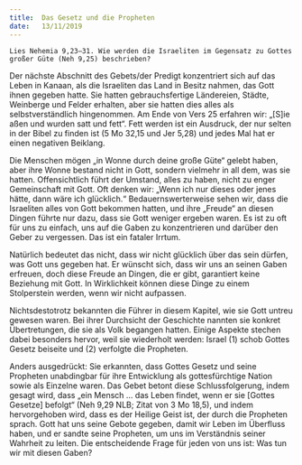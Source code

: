 ```yaml
---
title:  Das Gesetz und die Propheten
date:   13/11/2019
---
```


`Lies Nehemia 9,23–31. Wie werden die Israeliten im Gegensatz zu Gottes großer Güte (Neh 9,25) beschrieben?`

Der nächste Abschnitt des Gebets/der Predigt konzentriert sich auf das Leben in Kanaan, als die Israeliten das Land in Besitz nahmen, das Gott ihnen gegeben hatte. Sie hatten gebrauchsfertige Ländereien, Städte, Weinberge und Felder erhalten, aber sie hatten dies alles als selbstverständlich hingenommen. Am Ende von Vers 25 erfahren wir: „[S]ie aßen und wurden satt und fett“. Fett werden ist ein Ausdruck, der nur selten in der Bibel zu finden ist (5 Mo 32,15 und Jer 5,28) und jedes Mal hat er einen negativen Beiklang.

Die Menschen mögen „in Wonne durch deine große Güte“ gelebt haben, aber ihre Wonne bestand nicht in Gott, sondern vielmehr in all dem, was sie hatten. Offensichtlich führt der Umstand, alles zu haben, nicht zu enger Gemeinschaft mit Gott. Oft denken wir: „Wenn ich nur dieses oder jenes hätte, dann wäre ich glücklich.“ Bedauernswerterweise sehen wir, dass die Israeliten alles von Gott bekommen hatten, und ihre „Freude“ an diesen Dingen führte nur dazu, dass sie Gott weniger ergeben waren. Es ist zu oft für uns zu einfach, uns auf die Gaben zu konzentrieren und darüber den Geber zu vergessen. Das ist ein fataler Irrtum.

Natürlich bedeutet das nicht, dass wir nicht glücklich über das sein dürfen, was Gott uns gegeben hat. Er wünscht sich, dass wir uns an seinen Gaben erfreuen, doch diese Freude an Dingen, die er gibt, garantiert keine Beziehung mit Gott. In Wirklichkeit können diese Dinge zu einem Stolperstein werden, wenn wir nicht aufpassen.

Nichtsdestotrotz bekannten die Führer in diesem Kapitel, wie sie Gott untreu gewesen waren. Bei ihrer Durchsicht der Geschichte nannten sie konkret Übertretungen, die sie als Volk begangen hatten. Einige Aspekte stechen dabei besonders hervor, weil sie wiederholt werden: Israel (1) schob Gottes Gesetz beiseite und (2) verfolgte die Propheten.

Anders ausgedrückt: Sie erkannten, dass Gottes Gesetz und seine Propheten unabdingbar für ihre Entwicklung als gottesfürchtige Nation sowie als Einzelne waren. Das Gebet betont diese Schlussfolgerung, indem gesagt wird, dass „ein Mensch ... das Leben findet, wenn er sie [Gottes Gesetze] befolgt“ (Neh 9,29 NLB; Zitat von 3 Mo 18,5), und indem hervorgehoben wird, dass es der Heilige Geist ist, der durch die Propheten sprach. Gott hat uns seine Gebote gegeben, damit wir Leben im Überfluss haben, und er sandte seine Propheten, um uns im Verständnis seiner Wahrheit zu leiten. Die entscheidende Frage für jeden von uns ist: Was tun wir mit diesen Gaben?
